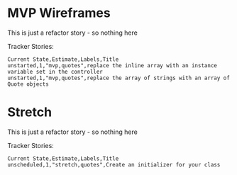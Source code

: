 # MVP Wireframes

This is just a refactor story - so nothing here

Tracker Stories:
```
Current State,Estimate,Labels,Title
unstarted,1,"mvp,quotes",replace the inline array with an instance variable set in the controller
unstarted,1,"mvp,quotes",replace the array of strings with an array of Quote objects
```

# Stretch

This is just a refactor story - so nothing here

Tracker Stories:
```
Current State,Estimate,Labels,Title
unscheduled,1,"stretch,quotes",Create an initializer for your class
```
